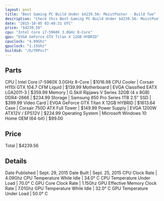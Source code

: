 ```yaml
---
layout: post
title: "Best Gaming PC Build Under $4239.56: MoistPooter - Build Two"
description: "Check this Best Gaming PC Build Under $4239.56: MoistPooter - Build Two. CPU: Intel Core i7-5960X 3.0GHz 8-Core, CPU Cooler: Corsair H110i GTX 104.7 CFM Liquid, Motherboar"
date: "2015-10-05 03:40:31 UTC"
price: "$4239.56"
cpu: "Intel Core i7-5960X 3.0GHz 8-Core"
gpu: "EVGA GeForce GTX Titan X 12GB HYBRID"
cpuclock: "4.09Ghz"
gpuclock: "1.15Ghz"
buildid: "/b/fRPscf"
---
```


## Parts

CPU | Intel Core i7-5960X 3.0GHz 8-Core | $1016.98
CPU Cooler | Corsair H110i GTX 104.7 CFM Liquid | $139.99
Motherboard | EVGA Classified EATX LGA2011-3 | $359.99
Memory | G.Skill Ripjaws V Series 32GB (4 x 8GB) DDR4-2666 | $234.99
Storage | Samsung 850 Pro Series 1TB 2.5" SSD | $399.99
Video Card | EVGA GeForce GTX Titan X 12GB HYBRID | $1613.64
Case | Corsair 750D ATX Full Tower | $149.99
Power Supply | EVGA 1200W ATX12V / EPS12V | $224.99
Operating System | Microsoft Windows 10 Home OEM (64-bit) | $99.00

## Price

Total | $4239.56

## Details

Date Published | Sept. 29, 2015
Date Built | Sept. 25, 2015
CPU Clock Rate | 4.09Ghz
CPU Temperature While Idle | 34.0° C
CPU Temperature Under Load | 70.0° C
GPU Core Clock Rate | 1.15Ghz
GPU Effective Memory Clock Rate | 7.01Ghz
GPU Temperature While Idle | 32.0° C
GPU Temperature Under Load | 50.0° C